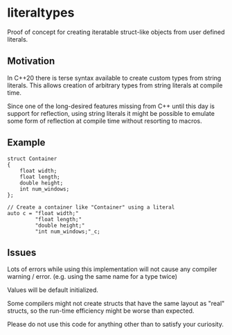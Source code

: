 # literaltypes
Proof of concept for creating iteratable struct-like objects from user defined literals.

## Motivation

In C++20 there is terse syntax available to create custom types from string literals. 
This allows creation of arbitrary types from string literals at compile time. 

Since one of the long-desired features missing from C++ until this day is support for reflection, using string literals it might be possible to emulate some form of reflection at compile time without resorting to macros.

## Example

```
struct Container
{
    float width;
    float length;
    double height;
    int num_windows;
};

// Create a container like "Container" using a literal
auto c = "float width;"
         "float length;"
         "double height;"
         "int num_windows;"_c;
```

## Issues

Lots of errors while using this implementation will not cause any compiler warning / error. (e.g. using the same name for a type twice)

Values will be default initialized.

Some compilers might not create structs that have the same layout as "real" structs, so the run-time efficiency might be worse than expected.

Please do not use this code for anything other than to satisfy your curiosity.